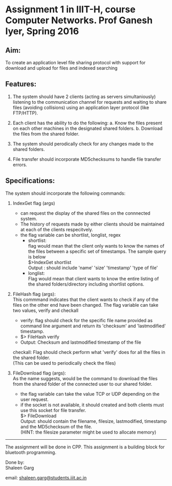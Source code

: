 Assignment 1 in IIIT-H, course Computer Networks. Prof Ganesh Iyer, Spring 2016
===

Aim:
----
To create an application level file sharing protocol with support for download and upload for files and indexed searching

Features:
---
1. The system should have 2 clients (acting as servers simultaniously) listening to the communication channel for requests and waiting to share files (avoiding collisions) using an application layer protocol (like FTP/HTTP). 

2. Each client has the ability to do the following:
    a. Know the files present on each other machines in the designated shared folders.
    b. Download the files from the shared folder.

3. The system should perodically check for any changes made to the shared folders.

4. File transfer should incorporate MD5checksums to handle file transfer errors.

Specifications:
----
The system should incorporate the following commands:

1. IndexGet flag (args)  
    * can request the display of the shared files on the connnected system.  
    * The history of requests made by either clients should be maintained at each of the clients respecitvely.  
    * the flag variable can be shortlist, longlist, regex  
        - shortlist:  
            flag would mean that the client only wants to know the names of the files between a specific set of timestamps. The sample query is below  
            $>IndexGet shortlist <starttimestamp> <endtimestamp>  
            Output : should include 'name' 'size' 'timestamp' 'type of file'  
        - longlist:  
            Flag would mean that client wants to know the entire listing of the shared folders/directory including shortlist options.  
2. FileHash flag (args):  
This commmand indicates that the client wants to check if any of the files on the other end have been changed. The flag variable can take two values, verify and checkall  
    * verify: flag should check for the specific file name provided as command line argument and return its 'checksum' and 'lastmodified' timestamp.  
    - $> FileHash verify <filename> 
    - Output: Checksum and lastmodified timestamp of the file  
  
     checkall: Flag should check perform what 'verify' does for all the files in the shared folder.  
(This can be used to periodically check the files)  

3. FileDownload flag (args):  
As the name suggests, would be the command to download the files from the shared folder of the connected user to our shared folder.  
    * the flag variable can take the value TCP or UDP depending on the user request.  
    * if the socket is not available, it should created and both clients must use this socket for file transfer.  
         $> FileDownload <filename>  
         Output: should contain the filename, filesize, lastmodified, timestamp and the MD5checksum of the file.  
(HINT: the filesize parameter might be used to allocate memory)  

******

The assignment will be done in CPP. This assignment is a building block for bluetooth programming.  

Done by:  
Shaleen Garg  

email: shaleen.garg@students.iiit.ac.in
